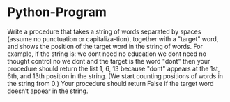 # Python-Program
Write a procedure that takes a string of words separated by spaces (assume no punctuation or capitaliza-tion), together with a "target" word, and shows the position of the target word in the string of words.  For example, if the string is:  we dont need no education we dont need no thought control no we dont  and the target is the word "dont" then your procedure should return the list 1, 6, 13 because "dont" appears at the 1st, 6th, and 13th position in the string. (We start counting positions of words in the string from 0.) Your procedure should return False if the target word doesn’t appear in the string.

